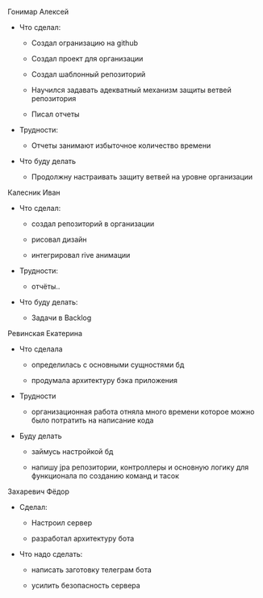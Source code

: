 Гонимар Алексей

- Что сделал:

	- Создал огранизацию на github

	- Создал проект для организации

	- Создал шаблонный репозиторий

	- Научился задавать адекватный механизм защиты ветвей репозитория

	- Писал отчеты

- Трудности:

	- Отчеты занимают избыточное количество времени

- Что буду делать

	- Продолжну настраивать защиту ветвей на уровне организации



Калесник Иван



- Что сделал:

    - создал репозиторий в организации

    - рисовал дизайн

    - интегрировал rive анимации



- Трудности:

   - отчёты..



- Что буду делать:

    - Задачи в Backlog

Ревинская Екатерина

- Что сделала

   - определилась с основными сущностями бд

   - продумала архитектуру бэка приложения

- Трудности

   - организационная работа отняла много времени которое можно было потратить на написание кода

- Буду делать

  - займусь настройкой бд

  - напишу jpa репозитории, контроллеры и основную логику для функционала по созданию команд и тасок

Захаревич Фёдор

- Сделал:

  - Настроил сервер
  
  - разработал архитектуру бота

- Что надо сделать:

  - написать заготовку телеграм бота
  
  - усилить безопасность сервера

